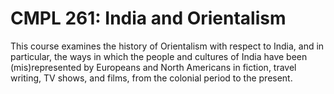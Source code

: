 # CMPL 261: India and Orientalism

This course examines the history of Orientalism with respect to India, and in particular, the ways in which the people and cultures of India have been (mis)represented by Europeans and North Americans in fiction, travel writing, TV shows, and films, from the colonial period to the present.